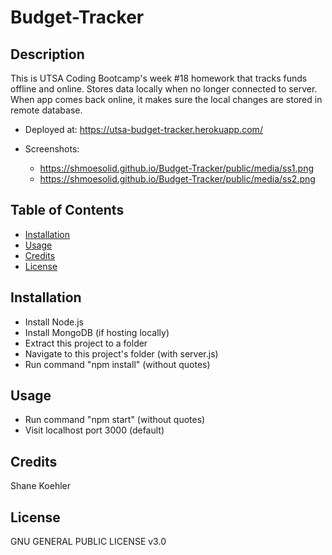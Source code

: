 # Budget-Tracker

## Description

This is UTSA Coding Bootcamp's week #18 homework that tracks funds offline and online.  Stores data locally when no longer connected to server.  When app comes back online, it makes sure the local changes are stored in remote database.

- Deployed at: https://utsa-budget-tracker.herokuapp.com/

- Screenshots:
    * https://shmoesolid.github.io/Budget-Tracker/public/media/ss1.png
    * https://shmoesolid.github.io/Budget-Tracker/public/media/ss2.png

## Table of Contents

* [Installation](#installation)
* [Usage](#usage)
* [Credits](#credits)
* [License](#license)

## Installation

- Install Node.js
- Install MongoDB (if hosting locally)
- Extract this project to a folder
- Navigate to this project's folder (with server.js)
- Run command "npm install" (without quotes)

## Usage

- Run command "npm start" (without quotes)
- Visit localhost port 3000 (default)

## Credits

Shane Koehler

## License

GNU GENERAL PUBLIC LICENSE v3.0
